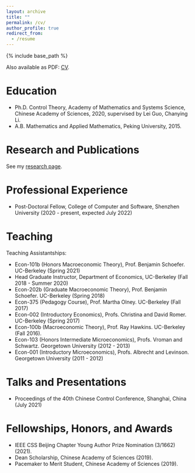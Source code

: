 ```yaml
---
layout: archive
title: ""
permalink: /cv/
author_profile: true
redirect_from:
  - /resume
---
```


{% include base_path %}

Also available as PDF: [CV](http://zblsigma.github.io/files/cv1.pdf).

Education
======
* Ph.D. Control Theory, Academy of Mathematics and Systems Science, Chinese Academy of Sciences, 2020, supervised by Lei Guo, Chanying Li.
* A.B. Mathematics and Applied Mathematics, Peking University, 2015.

Research and Publications
======
See my [research page](https://ZBLSIGMA.github.io/research/).

Professional Experience
======
* Post-Doctoral Fellow, College of Computer and Software, Shenzhen University (2020 - present, expected July 2022)

Teaching
======
Teaching Assistantships:
* Econ-101b (Honors Macroeconomic Theory), Prof. Benjamin Schoefer. UC-Berkeley (Spring 2021)
* Head Graduate Instructor, Department of Economics, UC-Berkeley (Fall 2018 - Summer 2020)
* Econ-202b (Graduate Macroeconomic Theory), Prof. Benjamin Schoefer. UC-Berkeley (Spring 2018)
* Econ-375 (Pedagogy Course), Prof. Martha Olney. UC-Berkeley (Fall 2017)
* Econ-002 (Introductory Economics), Profs. Christina and David Romer. UC-Berkeley (Spring 2017)
* Econ-100b (Macroeconomic Theory), Prof. Ray Hawkins. UC-Berkeley (Fall 2016).
* Econ-103 (Honors Intermediate Microeconomics), Profs. Vroman and Schwartz. Georgetown University (2012 - 2013)
* Econ-001 (Introductory Microeconomics), Profs. Albrecht and Levinson. Georgetown University (2011 - 2012)

Talks and Presentations
======
* Proceedings of the 40th Chinese Control Conference, Shanghai, China (July 2021)

Fellowships, Honors, and Awards
======
* IEEE CSS Beijing Chapter Young Author Prize Nomination (3/1662) (2021).
* Dean Scholarship, Chinese Academy of Sciences (2019).
* Pacemaker to Merit Student, Chinese Academy of Sciences (2019).
